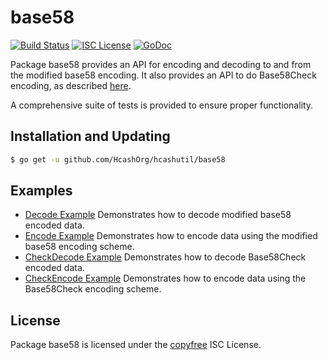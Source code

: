 base58
==========

[![Build Status](http://img.shields.io/travis/HcashOrg/hcashutil.svg)](https://travis-ci.org/HcashOrg/hcashutil)
[![ISC License](http://img.shields.io/badge/license-ISC-blue.svg)](http://copyfree.org)
[![GoDoc](https://godoc.org/github.com/HcashOrg/hcashutil/base58?status.png)](http://godoc.org/github.com/HcashOrg/hcashutil/base58)

Package base58 provides an API for encoding and decoding to and from the
modified base58 encoding.  It also provides an API to do Base58Check encoding,
as described [here](https://en.bitcoin.it/wiki/Base58Check_encoding).

A comprehensive suite of tests is provided to ensure proper functionality.

## Installation and Updating

```bash
$ go get -u github.com/HcashOrg/hcashutil/base58
```

## Examples

* [Decode Example](http://godoc.org/github.com/HcashOrg/hcashutil/base58#example-Decode)
  Demonstrates how to decode modified base58 encoded data.
* [Encode Example](http://godoc.org/github.com/HcashOrg/hcashutil/base58#example-Encode)
  Demonstrates how to encode data using the modified base58 encoding scheme.
* [CheckDecode Example](http://godoc.org/github.com/HcashOrg/hcashutil/base58#example-CheckDecode)
  Demonstrates how to decode Base58Check encoded data.
* [CheckEncode Example](http://godoc.org/github.com/HcashOrg/hcashutil/base58#example-CheckEncode)
  Demonstrates how to encode data using the Base58Check encoding scheme.

## License

Package base58 is licensed under the [copyfree](http://copyfree.org) ISC
License.
